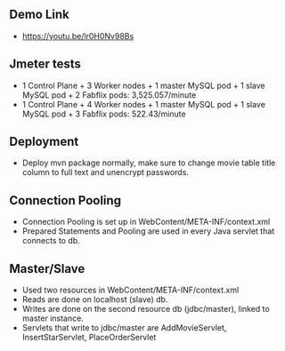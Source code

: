 ## Demo Link
- https://youtu.be/lr0H0Nv98Bs

## Jmeter tests
- 1 Control Plane + 3 Worker nodes + 1 master MySQL pod + 1 slave MySQL pod + 2 Fabflix pods: 3,525.057/minute
- 1 Control Plane + 4 Worker nodes + 1 master MySQL pod + 1 slave MySQL pod + 3 Fabflix pods: 522.43/minute

## Deployment
- Deploy mvn package normally, make sure to change movie table title column to full text and unencrypt passwords.

## Connection Pooling
- Connection Pooling is set up in WebContent/META-INF/context.xml
- Prepared Statements and Pooling are used in every Java servlet that connects to db.

## Master/Slave
- Used two resources in WebContent/META-INF/context.xml
- Reads are done on localhost (slave) db.
- Writes are done on the second resource db (jdbc/master), linked to master instance.
- Servlets that write to jdbc/master are AddMovieServlet, InsertStarServlet, PlaceOrderServlet
